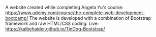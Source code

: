 A website created while completing Angela Yu's course:
https://www.udemy.com/course/the-complete-web-development-bootcamp/
The website is developed with a combination of Bootstrap framework and raw HTML/CSS coding.
Live:
    https://kalbehaider.github.io/TinDog-Bootstrap/
